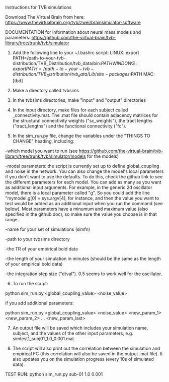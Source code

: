 Instructions for TVB simulations

Download The Virtual Brain from here:
https://www.thevirtualbrain.org/tvb/zwei/brainsimulator-software

DOCUMENTATION for information about neural mass models and parameters:
https://github.com/the-virtual-brain/tvb-library/tree/trunk/tvb/simulator


1) Add the following line to your ~/.bashrc script:
LINUX:		export PATH=/path-to-your-tvb-distribution/TVB_Distribution/tvb_data/bin:$PATH
WINDOWS: 	export PATH=/path-to-your-tvb-distribution/TVB_Distribution/tvb_data/Lib/site-packages:$PATH
MAC:		[tbd]

2) Make a directory called tvbsims

3) In the tvbsims directories, make "input" and "output" directories

4) In the input directory, make files for each subject called <subjectid>_connectivity.mat. The .mat file should contain adjacency matrices for the structural connectivity weights ("sc_weights"), the tract lengths ("tract_lengths") and the functional connectivity ("fc").

5) In the sim_run.py file, change the variables under the "THINGS TO CHANGE" heading, including:

-which model you want to run (see https://github.com/the-virtual-brain/tvb-library/tree/trunk/tvb/simulator/models for the models)

-model parameters: the script is currently set up to define global_coupling and noise in the network. You can also change the model's local parameters if you don't want to use the defaults. To do this, check the github link to see the different parameters for each model. You can add as many as you want as additional input arguments. For example, in the generic 2d oscillator model, there is a local parameter called "g". So you could add the line "mymodel.g[0] = sys.argv[4], for instance, and then the value you want to test would be added as an additional input when you run the command (see below). Most parameters have a minumum and maximum value (also specified in the github doc), so make sure the value you choose is in that range.

-name for your set of simulations (simfn)

-path to your tvbsims directory 

-the TR of your empirical bold data

-the length of your simulation in minutes (should be the same as the length of your empirical bold data)

-the integration step size ("dtval"). 0.5 seems to work well for the oscillator. 

6) To run the script:

python sim_run.py <subject> <global_coupling_value> <noise_value>

if you add additional parameters:

python sim_run.py <subject> <global_coupling_value> <noise_value> <new_param_1> <new_param_2> ... <new_param_last>

7) An output file will be saved which includes your simulation name, subject, and the values of the other input parameters, e.g. simtest1_subj01_1.0_0.001.mat

8) The script will also print out the correlation between the simulation and empirical FC (this correlation will also be saved in the output .mat file). It also updates you on the simulation progress (every 10s of simulated data).

TEST RUN:
python sim_run.py sub-01 1.0 0.001



